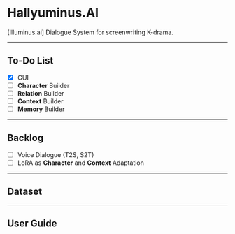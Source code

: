 # Hallyuminus.AI

[Illuminus.ai] Dialogue System for screenwriting K-drama.

--------------------------
## To-Do List

- [x] GUI
- [ ] **Character** Builder
- [ ] **Relation** Builder
- [ ] **Context** Builder
- [ ] **Memory** Builder
--------------------------
## Backlog

- [ ] Voice Dialogue (T2S, S2T)
- [ ] LoRA as **Character** and **Context** Adaptation
--------------------------
## Dataset
--------------------------
## User Guide


